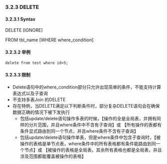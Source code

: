 ### 3.2.3 DELETE

#### 3.2.3.1 Syntax

DELETE   [IGNORE]

FROM tbl_name [WHERE where_condition]

#### 3.2.3.2 举例

```
delete from test where id>5;
```

#### 3.2.3.3 限制

* Delete语句中的where_condition部分只允许出现简单的条件，不能支持计算表达式以及子查询  
* 不支持多表Join 的DELETE
* 存在特例，当DELETE满足以下判断条件时，部分复杂DELETE语句会在确保数据正确的情况下被下发执行
  + 包括update/delete语句操作多表的时候，【操作的全是全局表，并拥有同样的分片范围，并且where条件中不含有子查询】或
 【所有操作的表都有条件显式路由到同一个节点，并且where条件不含有子查询】
  + 包括update/delete语句操作单表，但是where条件中包含子查询时，【被操作的表格是单节点表，where条件中的所有表格都有条件能路由到同一个节点】或
 【被操作的表格是全局表，其余所有表格也都是全局表，并且涉及范围都能覆盖被操作的表格】